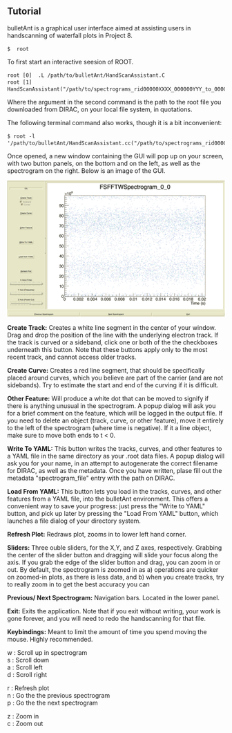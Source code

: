 Tutorial
--------------------

bulletAnt is a graphical user interface aimed at assisting users in handscanning of waterfall plots in Project 8.

  ```
  $  root
  ```
 To first start an interactive seesion of ROOT.
  ```
  root [0]  .L /path/to/bulletAnt/HandScanAssistant.C
  root [1]  HandScanAssistant("/path/to/spectrograms_rid00000XXXX_000000YYY_to_000000ZZZ.root")
  ```
 Where the argument in the second command is the path to the root file you downloaded from DIRAC, on your local file system, in quotations.

 The following terminal command also works, though it is a bit inconvenient:
  ```
  $ root -l '/path/to/bulletAnt/HandScanAssistant.cc("/path/to/spectrograms_rid00000XXXX_000000YYY_to_000000ZZZ.root")'
  ```

 Once opened, a new window containing the GUI will pop up on your screen, with two button panels, on the bottom and on the left, as well as the spectrogram on the right. 
 Below is an image of the GUI.

![bulletAnt GUI](https://github.com/project8/bulletAnt/blob/master/Tutorial/bulletAntInterface.png?raw=true "bulletAnt Graphical User Interface")

**Create Track:**
Creates a white line segment in the center of your window. Drag and drop the position of the line with the underlying electron track. 
If the track is curved or a sideband, click one or both of the the checkboxes underneath this button. Note that these buttons apply only to
the most recent track, and cannot access older tracks. 

**Create Curve:**
 Creates a red line segment, that should be specifically placed around curves, which you believe are part of the carrier (and are not sidebands). Try to estimate
the start and end of the curving if it is difficult.

**Other Feature:**
 Will produce a white dot that can be moved to signify if there is anything unusual in the spectrogram. A popup dialog will ask you for a brief comment on the feature,
which will be logged in the output file. If you need to delete an object (track, curve, or other feature), move it entirely to the left of the spectrogram (where time is negative). 
If it a line object, make sure to move both ends to t < 0.

**Write To YAML:**
 This button writes the tracks, curves, and other features to a YAML file in the same directory as your .root data files. A popup dialog will ask you for your name, in an attempt to
autogenerate the correct filename for DIRAC, as well as the metadata. Once you have written, plase fill out the metadata "spectrogram_file" entry with the path on DIRAC. 

**Load From YAML:**
 This button lets you load in the tracks, curves, and other features from a YAML file, into the bulletAnt environment. This offers a convenient way to save your progress: just press the
"Write to YAML" button, and pick up later by pressing the "Load From YAML" button, which launches a file dialog of your directory system.

**Refresh Plot:**
 Redraws plot, zooms in to lower left hand corner.

**Sliders:**
 Three ouble sliders, for the X,Y, and Z axes, respectively. Grabbing the center of the slider button and dragging will slide your focus along the axis. If you grab the
 edge of the slider button and drag, you can zoom in or out. By default, the spectrogram is zoomed in as a) operations are quicker on zoomed-in plots, as there is less data, and
 b) when you create tracks, try to really zoom in to get the best accuracy you can

**Previous/ Next Spectrogram:**
 Navigation bars. Located in the lower panel.

**Exit:**
 Exits the application. Note that if you exit without writing, your work is gone forever, and you will need to redo the handscanning for that file.

**Keybindings:**
Meant to limit the amount of time you spend moving the mouse. Highly recommended.

 w : Scroll up in spectrogram  
 s : Scroll down  
 a : Scroll left  
 d : Scroll right  
  
 r : Refresh plot  
 n : Go the the previous spectrogram  
 p : Go the the next spectrogram  
   
 z : Zoom in  
 c : Zoom out  

